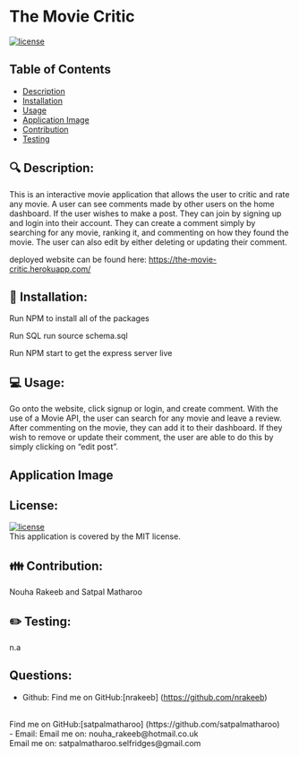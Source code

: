 # The Movie Critic

  [![license](https://img.shields.io/badge/license-MIT-green)](https://shields.io)

  ## Table of Contents
  - [Description](#description)
  - [Installation](#installation)
  - [Usage](#usage)
  - [Application Image](#Application-Image)
  - [Contribution](#contribution)
  - [Testing](#testing)

 
  ## 🔍 Description:
  This is an interactive movie application that allows the user to critic and rate any movie. A user can see comments made by other users on the home dashboard. If the user wishes to make a post. They can join by signing up and login into their account. They can create a comment simply by searching for any movie, ranking it, and commenting on how they found the movie.  The user can also edit by either deleting or updating their comment.
  
  deployed website can be found here:
  https://the-movie-critic.herokuapp.com/

 
  ## 💾 Installation:
  Run NPM to install all of the packages

  Run SQL run source schema.sql

  Run NPM start to get the express server live

  
  ## 💻 Usage:
  Go onto the website, click signup or login, and create comment. With the use of a Movie API, the user can search for any movie and leave a review. After commenting on the movie, they can add it to their dashboard. If they wish to remove or update their comment, the user are able to do this by simply clicking on “edit post”.

  ## Application Image


  ## License:
  [![license](https://img.shields.io/badge/license-MIT-green)](https://shields.io)
  <br/>
  This application is covered by the MIT license.


  ## 👪 Contribution:
  Nouha Rakeeb and Satpal Matharoo


  ## ✏️ Testing:
  n.a


  ## Questions:

  - Github: 
  Find me on GitHub:[nrakeeb] (https://github.com/nrakeeb)
  <br>
  Find me on GitHub:[satpalmatharoo] (https://github.com/satpalmatharoo)
  <br>
  - Email: 
  Email me on: nouha_rakeeb@hotmail.co.uk 
  <br>
  Email me on: satpalmatharoo.selfridges@gmail.com
  
